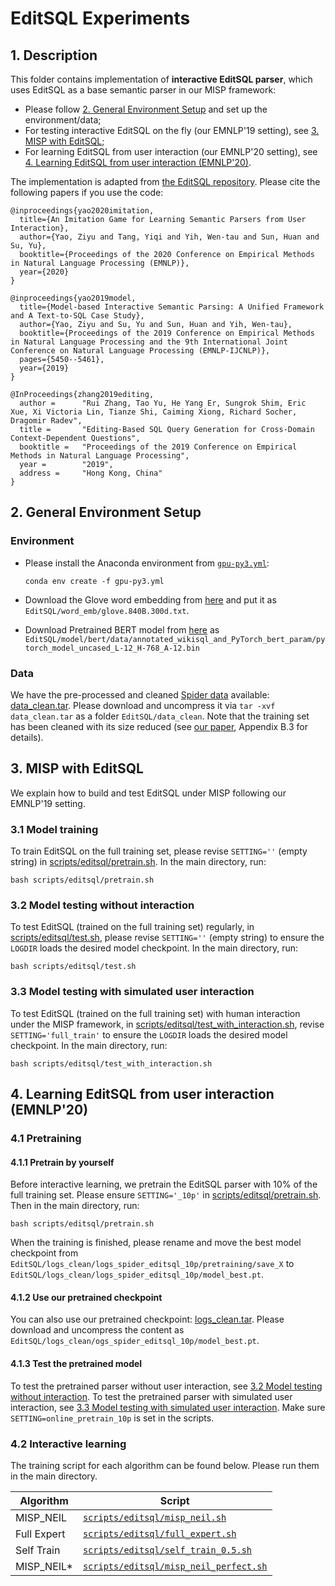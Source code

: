 # EditSQL Experiments

## 1. Description
This folder contains implementation of **interactive EditSQL parser**, which uses EditSQL as a base semantic parser in our MISP framework:
- Please follow [2. General Environment Setup](README.md#2-general-environment-setup) and set up the environment/data;
- For testing interactive EditSQL on the fly (our EMNLP'19 setting), see [3. MISP with EditSQL](README.md#3-misp-with-editsql);
- For learning EditSQL from user interaction (our EMNLP'20 setting), see [4. Learning EditSQL from user interaction (EMNLP'20)](README.md#4-learning-editsql-from-user-interaction-emnlp20).

The implementation is adapted from [the EditSQL repository](https://github.com/ryanzhumich/editsql). 
Please cite the following papers if you use the code:

```
@inproceedings{yao2020imitation,
  title={An Imitation Game for Learning Semantic Parsers from User Interaction},
  author={Yao, Ziyu and Tang, Yiqi and Yih, Wen-tau and Sun, Huan and Su, Yu},
  booktitle={Proceedings of the 2020 Conference on Empirical Methods in Natural Language Processing (EMNLP)},
  year={2020}
}

@inproceedings{yao2019model,
  title={Model-based Interactive Semantic Parsing: A Unified Framework and A Text-to-SQL Case Study},
  author={Yao, Ziyu and Su, Yu and Sun, Huan and Yih, Wen-tau},
  booktitle={Proceedings of the 2019 Conference on Empirical Methods in Natural Language Processing and the 9th International Joint Conference on Natural Language Processing (EMNLP-IJCNLP)},
  pages={5450--5461},
  year={2019}
}

@InProceedings{zhang2019editing,
  author =      "Rui Zhang, Tao Yu, He Yang Er, Sungrok Shim, Eric Xue, Xi Victoria Lin, Tianze Shi, Caiming Xiong, Richard Socher, Dragomir Radev",
  title =       "Editing-Based SQL Query Generation for Cross-Domain Context-Dependent Questions",
  booktitle =   "Proceedings of the 2019 Conference on Empirical Methods in Natural Language Processing",
  year =        "2019",
  address =     "Hong Kong, China"
}
```

## 2. General Environment Setup
### Environment
- Please install the Anaconda environment from [`gpu-py3.yml`](../gpu-py3.yml):
    ```
    conda env create -f gpu-py3.yml
    ```
- Download the Glove word embedding from [here](https://nlp.stanford.edu/projects/glove/) and put it as `EditSQL/word_emb/glove.840B.300d.txt`.

- Download Pretrained BERT model from [here](https://drive.google.com/file/d/1f_LEWVgrtZLRuoiExJa5fNzTS8-WcAX9/view?usp=sharing) as `EditSQL/model/bert/data/annotated_wikisql_and_PyTorch_bert_param/pytorch_model_uncased_L-12_H-768_A-12.bin`


### Data
We have the pre-processed and cleaned [Spider data](https://yale-lily.github.io/spider) available: [data_clean.tar](https://www.dropbox.com/s/tmj4qnzemxvi5bo/data_clean.tar?dl=0).
Please download and uncompress it via `tar -xvf data_clean.tar` as a folder `EditSQL/data_clean`. 
Note that the training set has been cleaned with its size reduced (see [our paper](https://arxiv.org/pdf/2005.00689.pdf), Appendix B.3 for details).


## 3. MISP with EditSQL
We explain how to build and test EditSQL under MISP following our EMNLP'19 setting.

### 3.1 Model training
To train EditSQL on the full training set, please revise `SETTING=''` (empty string) in [scripts/editsql/pretrain.sh](../scripts/editsql/pretrain.sh).
In the main directory, run:
```
bash scripts/editsql/pretrain.sh
```

### 3.2 Model testing without interaction
To test EditSQL (trained on the full training set) regularly, in [scripts/editsql/test.sh](../scripts/editsql/test.sh), 
please revise `SETTING=''` (empty string) to ensure the `LOGDIR` loads the desired model checkpoint.
In the main directory, run:
``` 
bash scripts/editsql/test.sh
```

### 3.3 Model testing with simulated user interaction
To test EditSQL (trained on the full training set) with human interaction under the MISP framework, in [scripts/editsql/test_with_interaction.sh](../scripts/editsql/test_with_interaction.sh),
revise `SETTING='full_train'` to ensure the `LOGDIR` loads the desired model checkpoint.
In the main directory, run:
```
bash scripts/editsql/test_with_interaction.sh
```


## 4. Learning EditSQL from user interaction (EMNLP'20)
### 4.1 Pretraining

#### 4.1.1 Pretrain by yourself
Before interactive learning, we pretrain the EditSQL parser with 10% of the full training set. 
Please ensure `SETTING='_10p'` in [scripts/editsql/pretrain.sh](../scripts/editsql/pretrain.sh).
Then in the main directory, run:
```
bash scripts/editsql/pretrain.sh
```
When the training is finished, please rename and move the best model checkpoint from `EditSQL/logs_clean/logs_spider_editsql_10p/pretraining/save_X` 
to `EditSQL/logs_clean/logs_spider_editsql_10p/model_best.pt`.

#### 4.1.2 Use our pretrained checkpoint
You can also use our pretrained checkpoint: [logs_clean.tar](https://www.dropbox.com/s/4n6dg0xcru91smu/logs_clean.tar?dl=0).
Please download and uncompress the content as `EditSQL/logs_clean/ogs_spider_editsql_10p/model_best.pt`.


#### 4.1.3 Test the pretrained model
To test the pretrained parser without user interaction, see [3.2 Model testing without interaction](README.md#32-model-testing-without-interaction).
To test the pretrained parser with simulated user interaction, see [3.3 Model testing with simulated user interaction](README.md#33-model-testing-with-simulated-user-interaction).
Make sure `SETTING=online_pretrain_10p` is set in the scripts.

### 4.2 Interactive learning

The training script for each algorithm can be found below. Please run them in the main directory.

| Algorithm  | Script |
| ------------- | ------------- |
| MISP_NEIL  | [`scripts/editsql/misp_neil.sh`](../scripts/editsql/misp_neil.sh)  |
| Full Expert  | [`scripts/editsql/full_expert.sh`](../scripts/editsql/full_expert.sh)  |
| Self Train  | [`scripts/editsql/self_train_0.5.sh`](../scripts/editsql/self_train_0.5.sh)  |
| MISP_NEIL*  | [`scripts/editsql/misp_neil_perfect.sh`](../scripts/editsql/misp_neil_perfect.sh)  |



